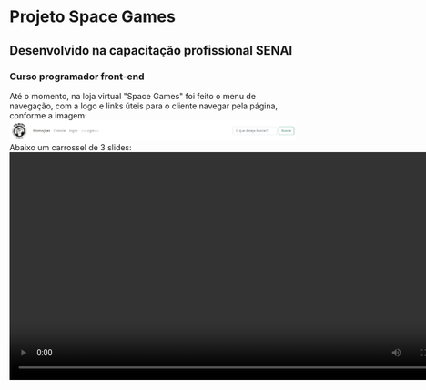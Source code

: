 <h1> Projeto Space Games </h1>
<h2> Desenvolvido na capacitação profissional SENAI </h2>
<h3>Curso programador front-end</h3>
<p> Até o momento, na loja virtual "Space Games" foi feito o menu de navegação, com a logo e links úteis para o cliente navegar pela página, conforme a imagem: <br> <img src="img/readme.png" heigth = "1000" width="1000" alt="Descrição do menu navbar"><br>
Abaixo um carrossel de 3 slides: <br>
<video src="img/Readme2.mp4" heigth = "800" width= "800"></video>

</p>